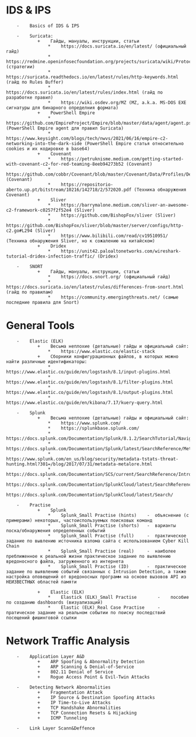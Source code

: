 #    IDS & IPS
        -    Basics of IDS & IPS
        
        -    Suricata:
                +    Гайды, мануалы, инструкции, статьи
                    *    https://docs.suricata.io/en/latest/ (официальный гайд)                    
                    *    https://redmine.openinfosecfoundation.org/projects/suricata/wiki/Protocol_Anomalies_Detection (стратегии)
                    *    https://suricata.readthedocs.io/en/latest/rules/http-keywords.html (гайд по Rules Buffer)
                    *    https://docs.suricata.io/en/latest/rules/index.html (гайд по разработке правил)
                    *    https://wiki.osdev.org/MZ (MZ, a.k.a. MS-DOS EXE сигнатуры для бинарного определния формата)
                +    PowerShell Empire
                    *    https://github.com/EmpireProject/Empire/blob/master/data/agent/agent.ps1#L78 (PowerShell Empire agent для правил Suricata)
                    *    https://www.keysight.com/blogs/tech/nwvs/2021/06/16/empire-c2-networking-into-the-dark-side (PowerShell Empire статья относительно cookies и их кодировке в base64)
                +    Covenant            
                    *    https://petruknisme.medium.com/getting-started-with-covenant-c2-for-red-teaming-8eeb94273b52 (Covenant)
                    *    https://github.com/cobbr/Covenant/blob/master/Covenant/Data/Profiles/DefaultHttpProfile.yaml#L35 (Covenant)
                    *    https://repositorio-aberto.up.pt/bitstream/10216/142718/2/572020.pdf (Техника обнаружения Covenant)
                +    Sliver            
                    *    https://barrymalone.medium.com/sliver-an-awesome-c2-framework-c0257f2f52e4 (Sliver)
                    *    https://github.com/BishopFox/sliver (Sliver)
                    *    https://github.com/BishopFox/sliver/blob/master/server/configs/http-c2.go#L294 (Sliver)
                    *    https://www.bilibili.com/read/cv19510951/ (Техника обнаружения Sliver, но к сожалению на китайском)
                +    Dridex            
                    *    https://unit42.paloaltonetworks.com/wireshark-tutorial-dridex-infection-traffic/ (Dridex)

        -    SNORT
                +    Гайды, мануалы, инструкции, статьи
                    *    https://docs.snort.org/ (официальный гайд)
                    *    https://docs.suricata.io/en/latest/rules/differences-from-snort.html (гайд по правилам)
                    *    https://community.emergingthreats.net/ (самые последние правила для Snort)
                    
#    General Tools
        -    Elastic (ELK)
                +    Весьма неплохие (детальные) гайды и официальный сайт:
                    *    https://www.elastic.co/elastic-stack  
                +    Сборники конфигурационных файлов, в которых можно найти различные идентификаторы:
                    *    https://www.elastic.co/guide/en/logstash/8.1/input-plugins.html
                    *    https://www.elastic.co/guide/en/logstash/8.1/filter-plugins.html
                    *    https://www.elastic.co/guide/en/logstash/8.1/output-plugins.html
                    *    https://www.elastic.co/guide/en/kibana/7.17/kuery-query.html

        -    Splunk
                +    Весьма неплохие (детальные) гайды и официальный сайт:
                    *    https://www.splunk.com/
                    *    https://splunkbase.splunk.com/
                    *    https://docs.splunk.com/Documentation/Splunk/8.1.2/SearchTutorial/NavigatingSplunk
                    *    https://docs.splunk.com/Documentation/Splunk/latest/SearchReference/Metadata
                    *    https://www.splunk.com/en_us/blog/security/metadata-tstats-threat-hunting.html?301=/blog/2017/07/31/metadata-metalore.html
                    *    https://docs.splunk.com/Documentation/SCS/current/SearchReference/Introduction
                    *    https://docs.splunk.com/Documentation/SplunkCloud/latest/SearchReference/
                    *    https://docs.splunk.com/Documentation/SplunkCloud/latest/Search/

        -    Practise
                +    Splunk
                    *    Splunk_Small Practise (hints)    -  объяснение (с примерами) некоторых, частоиспользуемых поисковых команд
                    *    Splunk_Small Practise (shorts)   -  варианты поска/обнаружения определенных событий
                    *    Splunk_Small Practise (full)     -  практическое задание по вывлению источника взлома сайта с использованием Cyber Kill Chain
                    *    Splunk_Small Practise (real)     -  наиболее преближенное к реальной жизни практическое задание по выявлению вредоносного файла, загруженного из интернета
                    *    Splunk_Small Practise (ID)       -  практическое задание по выявлению событий связанных с Intrusion Detection, а также настройка оповещений от вредоносных программ на основе вызовов API из НЕИЗВЕСТНЫХ областей памяти

                +    Elastic (ELK)
                    *    Elastick (ELK)_Small Practise        -    пособие по созданию dashboards (визуализаций)
                    *    Elastic (ELK)_Real Case Practise     -    пратическое задание на реальном событии по поиску последствий посещений фишинговой ссылки

#    Network Traffic Analysis
        -    Application Layer A&D
                +    ARP Spoofing & Abnormality Detection
                +    ARP Scanning & Denial-of-Service
                +    802.11 Denial of Service
                +    Rogue Access Point & Evil-Twin Attacks

        -    Detecting Network Abnormalities
                +    Fragmentation Attack
                +    IP Source & Destination Spoofing Attacks
                +    IP Time-to-Live Attacks
                +    TCP Handshake Abnormalities
                +    TCP Connection Resets & Hijacking
                +    ICMP Tunneling

        -    Link Layer Scann&Deffence
        

